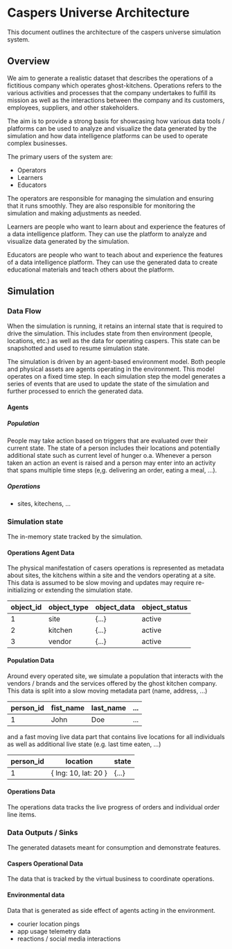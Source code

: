 # Caspers Universe Architecture

This document outlines the architecture of the caspers universe simulation system.

## Overview

We aim to generate a realistic dataset that describes the operations of a fictitious company
which operates ghost-kitchens. Operations refers to the various activities and processes that
the company undertakes to fulfill its mission as well as the interactions between the company
and its customers, employees, suppliers, and other stakeholders.

The aim is to provide a strong basis for showcasing how various data tools / platforms can be used
to analyze and visualize the data generated by the simulation and how data intelligence platforms
can be used to operate complex businesses.

The primary users of the system are:

- Operators
- Learners
- Educators

The operators are responsible for managing the simulation and ensuring that it runs smoothly.
They are also responsible for monitoring the simulation and making adjustments as needed.

Learners are people who want to learn about and experience the features of
a data intelligence platform. They can use the platform to analyze and visualize data
generated by the simulation.

Educators are people who want to teach about and experience the features of
a data intelligence platform. They can use the generated data to create
educational materials and teach others about the platform.

## Simulation

### Data Flow

When the simulation is running, it retains an internal state that is required to
drive the simulation. This includes state from then environment (people, locations, etc.)
as well as the data for operating caspers. This state can be snapshotted and used to
resume simulation state.

The simulation is driven by an agent-based environment model. Both people and physical assets
are agents operating in the environment. This model operates on a fixed time step. In each
simulation step the model generates a series of events that are used to update the state of
the simulation and further processed to enrich the generated data.

#### Agents

##### Population

People may take action based on triggers that are evaluated over their current state.
The state of a person includes their locations and potentially additional state
such as current level of hunger o.a. Whenever a person taken an action an event is
raised and a person may enter into an activity that spans multiple time steps
(e,g. delivering an order, eating a meal, ...).

##### Operations

- sites, kitechens, ...

### Simulation state

The in-memory state tracked by the simulation.

#### Operations Agent Data

The physical manifestation of casers operations is represented as metadata about
sites, the kitchens within a site and the vendors operating at a site. This data
is assumed to be slow moving and updates may require re-initializing or extending
the simulation state.

| object_id | object_type | object_data | object_status |
| --------- | ----------- | ----------- | ------------- |
| 1         | site        | {...}       | active        |
| 2         | kitchen     | {...}       | active        |
| 3         | vendor      | {...}       | active        |

#### Population Data

Around every operated site, we simulate a population that interacts with the
vendors / brands and the services offered by the ghost kitchen company. This
data is split into a slow moving metadata part (name, address, ...)

| person_id | fist_name | last_name | ... |
| --------- | --------- | --------- | --- |
| 1         | John      | Doe       | ... |

and a fast moving live data part that contains live locations for all individuals
as well as additional live state (e.g. last time eaten, ...)

| person_id | location             | state |
| --------- | -------------------- | ----- |
| 1         | { lng: 10, lat: 20 } | {...} |

#### Operations Data

The operations data tracks the live progress of orders and individual order line items.


### Data Outputs / Sinks

The generated datasets meant for consumption and demonstrate features.

#### Caspers Operational Data

The data that is tracked by the virtual business to coordinate operations.

#### Environmental data

Data that is generated as side effect of agents acting in the environment.

- courier location pings
- app usage telemetry data
- reactions / social media interactions
